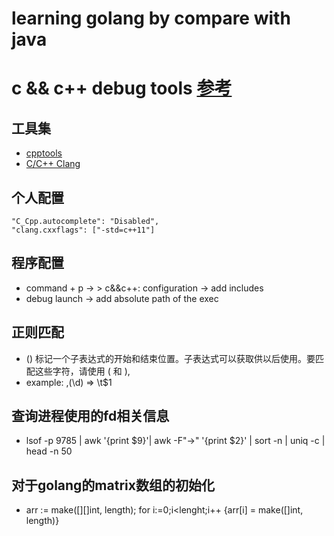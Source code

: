# learning golang by compare with java

# c && c++ debug tools [参考](https://www.jianshu.com/p/bb430259b7af)
## 工具集
- [cpptools](https://marketplace.visualstudio.com/items?itemName=ms-vscode.cpptools)
- [C/C++ Clang](https://marketplace.visualstudio.com/items?itemName=mitaki28.vscode-clang)

## 个人配置
```
"C_Cpp.autocomplete": "Disabled",
"clang.cxxflags": ["-std=c++11"]
```

## 程序配置
- command + p -> > c&&c++: configuration -> add includes
- debug launch -> add absolute path of the exec

## 正则匹配
- () 标记一个子表达式的开始和结束位置。子表达式可以获取供以后使用。要匹配这些字符，请使用 \( 和 \), 
- example: ,(\d) => \t$1

## 查询进程使用的fd相关信息
- lsof -p  9785 | awk '{print $9}'| awk -F"->" '{print $2}' | sort -n | uniq -c | head -n 50

## 对于golang的matrix数组的初始化
- arr := make([][]int, length); for i:=0;i<lenght;i++ {arr[i] = make([]int, length)}
